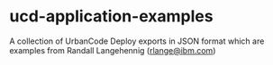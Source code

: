 # ucd-application-examples

A collection of UrbanCode Deploy exports in JSON format which are examples from Randall Langehennig (rlange@ibm.com)
